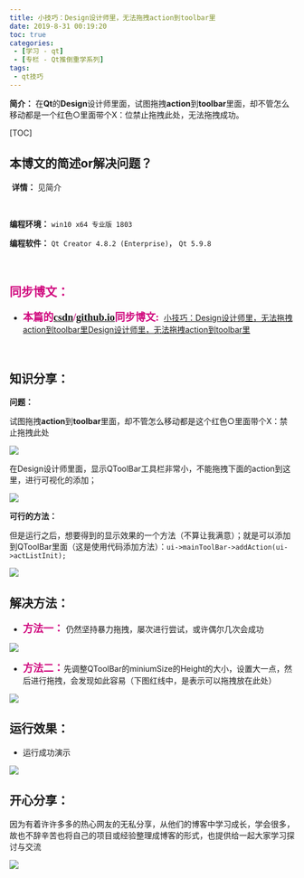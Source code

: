 ```yaml
---
title: 小技巧：Design设计师里，无法拖拽action到toolbar里
date: 2019-8-31 00:19:20
toc: true
categories: 
 - [学习 - qt]
 - [专栏 - Qt推倒重学系列]
tags: 
 - qt技巧
---
```




**简介：**  在**Qt**的**Design**设计师里面，试图拖拽**action**到**toolbar**里面，却不管怎么移动都是一个红色○里面带个X：位禁止拖拽此处，无法拖拽成功。

<!-- more -->

[TOC]

## 本博文的简述or解决问题？

​		**详情：**  见简介

<br>

**编程环境：**  `win10 x64 专业版 1803`  

**编程软件：**   `Qt Creator 4.8.2 (Enterprise)`， `Qt 5.9.8`

<br>

## <font color=#D0087E  face="幼圆">同步博文：</font>

- <font color=#D0087E  size=4 face="幼圆">**本篇的[csdn](https://blog.csdn.net/qq_33154343)/[github.io](https://touwoyimuli.github.io/)同步博文:** </font> [小技巧：Design设计师里，无法拖拽action到toolbar里Design设计师里，无法拖拽action到toolbar里](https://blog.csdn.net/qq_33154343/article/details/100168170)

<br>

## 知识分享：

**问题：**

试图拖拽**action**到**toolbar**里面，却不管怎么移动都是这个红色○里面带个X：禁止拖拽此处

<img src="https://raw.githubusercontent.com/touwoyimuli/FigureBed/master/img/20190831000617.jpg"/>



在Design设计师里面，显示QToolBar工具栏非常小，不能拖拽下面的action到这里，进行可视化的添加；

<img src="https://raw.githubusercontent.com/touwoyimuli/FigureBed/master/img/20190831000434.jpg"/>



**可行的方法：**

但是运行之后，想要得到的显示效果的一个方法（不算让我满意）；就是可以添加到QToolBar里面（这是使用代码添加方法）：`ui->mainToolBar->addAction(ui->actListInit);`

<img src="https://raw.githubusercontent.com/touwoyimuli/FigureBed/master/img/20190831001448.jpg"/>



## 解决方法：

- <font color=#D0087E size=4 face="幼圆">**方法一：**</font> 仍然坚持暴力拖拽，屡次进行尝试，或许偶尔几次会成功

<img src="https://raw.githubusercontent.com/touwoyimuli/FigureBed/master/img/20190901193120.png"/>



- <font color=#D0087E size=4 face="幼圆">**方法二：**</font>先调整QToolBar的miniumSize的Height的大小，设置大一点，然后进行拖拽，会发现如此容易（下图红线中，是表示可以拖拽放在此处）

<img src="https://raw.githubusercontent.com/touwoyimuli/FigureBed/master/img/20190901193059.png"/>

<br>

## 运行效果：

- 运行成功演示

<img src="https://raw.githubusercontent.com/touwoyimuli/FigureBed/master/img/20190831001314.jpg"/>

<br>

## 开心分享：

因为有着许许多多的热心网友的无私分享，从他们的博客中学习成长，学会很多，故也不辞辛苦也将自己的项目或经验整理成博客的形式，也提供给一起大家学习探讨与交流 

<img src="https://raw.githubusercontent.com/touwoyimuli/FigureBed/master/img/20190829225308.jpg"/>